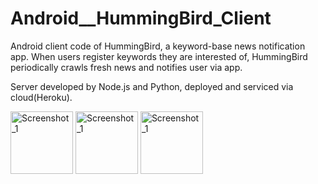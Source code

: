 Android__HummingBird_Client
===========================

Android client code of HummingBird, a keyword-base news notification app.
When users register keywords they are interested of, HummingBird periodically crawls fresh news and notifies user via app.

Server developed by Node.js and Python, deployed and serviced via cloud(Heroku). 

<img src="https://cloud.githubusercontent.com/assets/3176340/3774453/5d431264-192b-11e4-810c-a5e06f999ddb.png" alt="Screenshot_1" style="width: 100px;"> <img src="https://cloud.githubusercontent.com/assets/3176340/3774455/60bd8a50-192b-11e4-827a-2d6ef232e5d9.png" alt="Screenshot_1" style="width: 100px;"> <img src="https://cloud.githubusercontent.com/assets/3176340/3774456/6287d48a-192b-11e4-9ab8-b545c5b07634.png" alt="Screenshot_1" style="width: 100px;">
